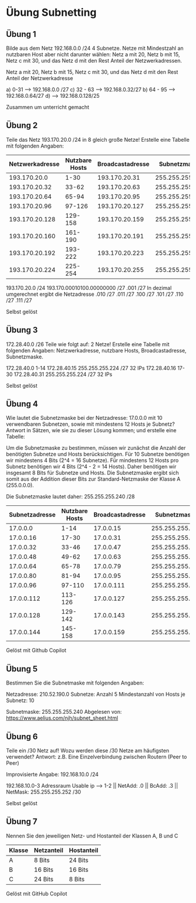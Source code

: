 # Übung Subnetting

## Übung 1

Bilde aus dem Netz 192.168.0.0 /24 4 Subnetze. Netze mit Mindestzahl an nutzbaren Host aber nicht darunter wählen: Netz a mit 20, Netz b mit 15, Netz c mit 30, und das Netz d mit den Rest Anteil der Netzwerkadressen.

Netz a mit 20,
Netz b mit 15,
Netz c mit 30, und das
Netz d mit den Rest Anteil der Netzwerkadresse

a) 0-31     --> 192.168.0.0 /27
c) 32 - 63  --> 192.168.0.32/27
b) 64 - 95  --> 192.168.0.64/27
d)          --> 192.168.0.128/25

Zusammen um unterricht gemacht

## Übung 2

Teile das Netz 193.170.20.0 /24 in 8 gleich große Netze! Erstelle eine Tabelle mit folgenden Angaben:

| Netzwerkadresse | Nutzbare Hosts | Broadcastadresse |  Subnetzmaske   |
|-----------------|----------------|------------------|-----------------|
| 193.170.20.0    | 1-30           | 193.170.20.31    | 255.255.255.224 |
| 193.170.20.32   | 33-62          | 193.170.20.63    | 255.255.255.224 |
| 193.170.20.64   | 65-94          | 193.170.20.95    | 255.255.255.224 |
| 193.170.20.96   | 97-126         | 193.170.20.127   | 255.255.255.224 |
| 193.170.20.128  | 129-158        | 193.170.20.159   | 255.255.255.224 |
| 193.170.20.160  | 161-190        | 193.170.20.191   | 255.255.255.224 |
| 193.170.20.192  | 193-222        | 193.170.20.223   | 255.255.255.224 |
| 193.170.20.224  | 225-254        | 193.170.20.255   | 255.255.255.224 |

193.170.20.0 /24
193.170.00010100.00000000   /27 
                .001		/27	In dezimal umgerechnet ergibt die Netzadresse
                .010		/27
                .011		/27
                .100		/27
                .101		/27
                .110		/27
                .111		/27

Selbst gelöst

## Übung 3

172.28.40.0 /26 Teile wie folgt auf: 2 Netze!
Erstelle eine Tabelle mit folgenden Angaben:
Netzwerkadresse,               nutzbare Hosts,                    Broadcastadresse,              Subnetzmaske.

172.28.40.0                    1-14                               172.28.40.15                    255.255.255.224  /27 32 IPs
172.28.40.16                   17-30                              172.28.40.31                    255.255.255.224  /27 32 IPs

Selbst gelöst

## Übung 4

Wie lautet die Subnetzmaske bei der Netzadresse: 17.0.0.0 mit 10 verwendbaren Subnetzen, sowie mit mindestens 12 Hosts je Subnetz?
Antwort in Sätzen, wie sie zu dieser Lösung kommen; und erstelle eine Tabelle:

Um die Subnetzmaske zu bestimmen, müssen wir zunächst die Anzahl der benötigten Subnetze und Hosts berücksichtigen. Für 10 Subnetze benötigen wir mindestens 4 Bits (2^4 = 16 Subnetze). Für mindestens 12 Hosts pro Subnetz benötigen wir 4 Bits (2^4 - 2 = 14 Hosts). Daher benötigen wir insgesamt 8 Bits für Subnetze und Hosts. Die Subnetzmaske ergibt sich somit aus der Addition dieser Bits zur Standard-Netzmaske der Klasse A (255.0.0.0).

Die Subnetzmaske lautet daher: 255.255.255.240 /28

| Subnetzadresse | Nutzbare Hosts | Broadcastadresse |  Subnetzmaske   |
|----------------|----------------|------------------|-----------------|
| 17.0.0.0       | 1-14           | 17.0.0.15        | 255.255.255.240 |
| 17.0.0.16      | 17-30          | 17.0.0.31        | 255.255.255.240 |
| 17.0.0.32      | 33-46          | 17.0.0.47        | 255.255.255.240 |
| 17.0.0.48      | 49-62          | 17.0.0.63        | 255.255.255.240 |
| 17.0.0.64      | 65-78          | 17.0.0.79        | 255.255.255.240 |
| 17.0.0.80      | 81-94          | 17.0.0.95        | 255.255.255.240 |
| 17.0.0.96      | 97-110         | 17.0.0.111       | 255.255.255.240 |
| 17.0.0.112     | 113-126        | 17.0.0.127       | 255.255.255.240 |
| 17.0.0.128     | 129-142        | 17.0.0.143       | 255.255.255.240 |
| 17.0.0.144     | 145-158        | 17.0.0.159       | 255.255.255.240 |

Gelöst mit Github Copilot

## Übung 5

Bestimmen Sie die Subnetmaske mit folgenden Angaben:

Netzadresse: 210.52.190.0
Subnetze: Anzahl 5
Mindestanzahl von Hosts je Subnetz: 10

Subnetmaske: 255.255.255.240
Abgelesen von: https://www.aelius.com/njh/subnet_sheet.html 

## Übung 6

Teile  ein /30 Netz auf!    Wozu werden diese /30 Netze am häufigsten verwendet?
Antwort: z.B. Eine Einzelverbindung zwischen Routern (Peer to Peer)

Improvisierte Angabe: 192.168.10.0 /24

192.168.10.0-3 Adressraum Usable ip --> 1-2 || NetAdd: .0 || BcAdd: .3 || NetMask: 255.255.255.252 /30

Selbst gelöst

## Übung 7

Nennen Sie den jeweiligen Netz- und Hostanteil der Klassen A, B und C

| Klasse | Netzanteil | Hostanteil |
|--------|------------|------------|
| A      | 8 Bits     | 24 Bits    |
| B      | 16 Bits    | 16 Bits    |
| C      | 24 Bits    | 8 Bits     |

Gelöst mit GitHub Copilot
